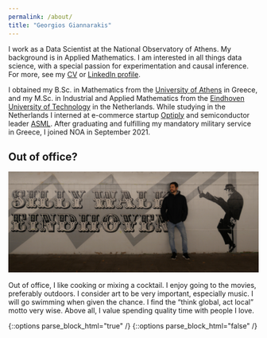 ```yaml
---
permalink: /about/
title: "Georgios Giannarakis"
---
```


[//]: # (add video / slides / paper where needed)

I work as a Data Scientist at the National Observatory of Athens.
My background is in Applied Mathematics.
I am interested in all things data science, 
with a special passion for experimentation and causal inference.
For more, see my [CV](https://drive.google.com/file/d/1FjkaIg9TJSS2ChEmNkYeZHclWcPsJqcz/view?usp=sharing)
or [LinkedIn profile](https://www.linkedin.com/in/ggiannarakis/).

I obtained my B.Sc. in Mathematics from the [University of Athens](https://en.math.uoa.gr/)
in Greece, and my M.Sc. in Industrial and Applied Mathematics from the
[Eindhoven University of Technology](https://www.tue.nl/en/our-university/departments/mathematics-and-computer-science/)
in the Netherlands. While studying in the Netherlands I 
interned at e-commerce startup [Optiply](https://optiply.co.uk/) and semiconductor leader 
[ASML](https://www.asml.com/en).
After graduating and fulfilling my mandatory military service in Greece, I joined
NOA in September 2021.

[//]: # (## Experience)

[//]: # (* 2021-now: **Data Scientist**, _National Observatory of Athens, Greece_)

[//]: # (* 2020: **Data Science Intern**, _ASML, The Netherlands_)

[//]: # (* 2018: **Business Intelligence Intern**, _Optiply, The Netherlands_)

[//]: # (## Education)

[//]: # (<span style="font-size:0.5em;">LOVE!</span>)

[//]: # (* **M.Sc. in Industrial and Applied Mathematics**, _Eindhoven University of Technology, 2020_)

[//]: # (* **B.Sc. in Mathematics**, _University of Athens, 2016_)

## Out of office?

[//]: # (I consider balance to be a virtue that an individual acquires via exposure )

[//]: # (to a diverse set of experiences; striking such a balance is a life goal of mine. )

[//]: # (I have worked at a leading tech company using cutting edge science, studied at a top )

[//]: # (technical university, brewed cofee for customers at a café, created videos while serving in the army.)

[//]: # (While not a coherent body of activities, I cherish each of them separately for directing me in life, )

[//]: # (and most of all for teaching me to perceive adversity as opportunity; to have a growth mindset.)

![](/assets/images/silly.png)

Out of office, I like cooking or mixing a cocktail. I enjoy going to the movies, 
preferably outdoors. I consider art to be very important, especially music. 
I will go swimming when given the chance. I find the “think global, act local” motto very wise. 
Above all, I value spending quality time with people I love. 

{::options parse_block_html="true" /}
{::options parse_block_html="false" /}
